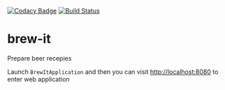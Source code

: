 [![Codacy Badge](https://api.codacy.com/project/badge/Grade/6a7b92cd93a34d00bdd423bcfd444688)](https://app.codacy.com/app/masterkwako/brew-it?utm_source=github.com&utm_medium=referral&utm_content=Kwaq/brew-it&utm_campaign=badger)
[![Build Status](https://travis-ci.org/Kwaq/brew-it.svg?branch=master)](https://travis-ci.org/Kwaq/brew-it)
# brew-it
Prepare beer recepies


Launch `BrewItApplication` and then you can visit [http://localhost:8080](http://localhost:8080) to enter web application
